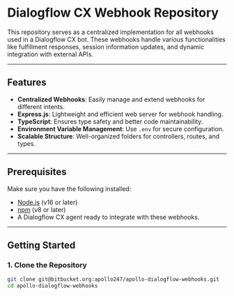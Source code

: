 # Dialogflow CX Webhook Repository

This repository serves as a centralized implementation for all webhooks used in a Dialogflow CX bot. These webhooks handle various functionalities like fulfillment responses, session information updates, and dynamic integration with external APIs.

---

## Features

- **Centralized Webhooks**: Easily manage and extend webhooks for different intents.
- **Express.js**: Lightweight and efficient web server for webhook handling.
- **TypeScript**: Ensures type safety and better code maintainability.
- **Environment Variable Management**: Use `.env` for secure configuration.
- **Scalable Structure**: Well-organized folders for controllers, routes, and types.

---

## Prerequisites

Make sure you have the following installed:

- [Node.js](https://nodejs.org/) (v16 or later)
- [npm](https://www.npmjs.com/) (v8 or later)
- A Dialogflow CX agent ready to integrate with these webhooks.

---

## Getting Started

### 1. Clone the Repository

```bash
git clone git@bitbucket.org:apollo247/apollo-dialogflow-webhooks.git
cd apollo-dialogflow-webhooks
```
